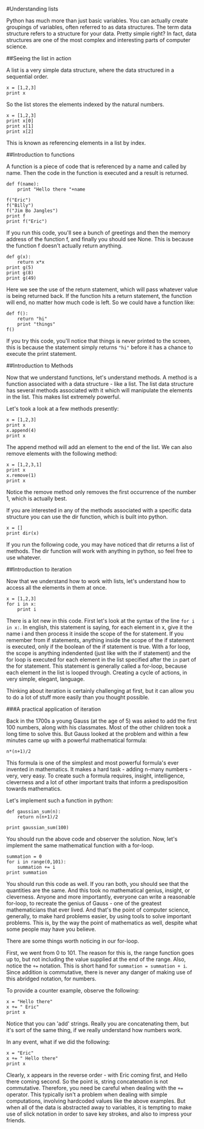 #Understanding lists

Python has much more than just basic variables.  You can actually create groupings of variables, often referred to as data structures.  The term data structure refers to a structure for your data.  Pretty simple right?  In fact, data structures are one of the most complex and interesting parts of computer science.

##Seeing the list in action

A list is a very simple data structure, where the data structured in a sequential order.  

```
x = [1,2,3]
print x
```

So the list stores the elements indexed by the natural numbers.  

```
x = [1,2,3]
print x[0]
print x[1]
print x[2]
``` 

This is known as referencing elements in a list by index.  

##Introduction to functions

A function is a piece of code that is referenced by a name and called by name.  Then the code in the function is executed and a result is returned.

```
def f(name):
	print "Hello there "+name

f("Eric")
f("Billy")
f("Jim Bo Jangles")
print f
print f("Eric") 
```

If you run this code, you'll see a bunch of greetings and then the memory address of the function f, and finally you should see None.  This is because the function f doesn't actually return anything.  

```
def g(x):
	return x*x
print g(5)
print g(8)
print g(49)
```

Here we see the use of the return statement, which will pass whatever value is being returned back.  If the function hits a return statement, the function will end, no matter how much code is left.  So we could have a function like:

```
def f():
	return "hi"
	print "things"
f()
```

If you try this code, you'll notice that things is never printed to the screen, this is because the statement simply returns `"hi"` before it has a chance to execute the print statement.

##Introduction to Methods

Now that we understand functions, let's understand methods.  A method is a function associated with a data structure - like a list.  The list data structure has several methods associated with it which will manipulate the elements in the list.  This makes list extremely powerful.

Let's took a look at a few methods presently:

```
x = [1,2,3]
print x
x.append(4)
print x
```

The append method will add an element to the end of the list.  We can also remove elements with the following method:

```
x = [1,2,3,1]
print x
x.remove(1)
print x
```

Notice the remove method only removes the first occurrence of the number 1, which is actually best.  

If you are interested in any of the methods associated with a specific data structure you can use the dir function, which is built into python. 

```
x = []
print dir(x)
```

If you run the following code, you may have noticed that dir returns a list of methods.  The dir function will work with anything in python, so feel free to use whatever.

##Introduction to iteration

Now that we understand how to work with lists, let's understand how to access all the elements in them at once.

```
x = [1,2,3]
for i in x:
	print i
```

There is a lot new in this code.  First let's look at the syntax of the line `for i in x:`.  In english, this statement is saying, for each element in x, give it the name i and then process it inside the scope of the for statement.  If you remember from if statements, anything inside the scope of the if statement is executed, only if the boolean of the if statement is true.  With a for loop, the scope is anything indendented (just like with the if statement) and the for loop is executed for each element in the list specified after the `in` part of the for statement.  This statement is generally called a for-loop, because each element in the list is looped through.  Creating a cycle of actions, in very simple, elegant, language.  

Thinking about iteration is certainly challenging at first, but it can allow you to do a lot of stuff more easily than you thought possible.  

###A practical application of iteration

Back in the 1700s a young Gauss (at the age of 5) was asked to add the first 100 numbers, along with his classmates.  Most of the other children took a long time to solve this.  But Gauss looked at the problem and within a few minutes came up with a powerful mathematical formula:

`n*(n+1)/2`

This formula is one of the simplest and most powerful formula's ever invented in mathematics.  It makes a hard task - adding n-many numbers - very, very easy.  To create such a formula requires, insight, intelligence, cleverness and a lot of other important traits that inform a predisposition towards mathematics.  

Let's implement such a function in python:

```
def gaussian_sum(n):
	return n(n+1)/2
	
print gaussian_sum(100)
```

You should run the above code and observer the solution.  Now, let's implement the same mathematical function with a for-loop.

```
summation = 0
for i in range(0,101):
	summation += i
print summation
```

You should run this code as well.  If you ran both, you should see that the quantities are the same.  And this took no mathematical genius, insight, or cleverness.  Anyone and more importantly, everyone can write a reasonable for-loop, to recreate the genius of Gauss - one of the greatest mathematicians that ever lived.  And that's the point of computer science, generally, to make hard problems easier, by using tools to solve important problems.  This is, by the way the point of mathematics as well, despite what some people may have you believe.  

There are some things worth noticing in our for-loop.  

First, we went from 0 to 101.  The reason for this is, the range function goes up to, but not including the value supplied at the end of the range.  Also, notice the `+=` notation.  This is short hand for `summation = summation + i`.  Since addition is commutative, there is never any danger of making use of this abridged notation, for numbers. 

To provide a counter example, observe the following:

```
x = "Hello there"
x += " Eric"
print x
```

Notice that you can 'add' strings.  Really you are concatenating them, but it's sort of the same thing, if we really understand how numbers work.  

In any event, what if we did the following:

```
x = "Eric"
x += " Hello there"
print x
```

Clearly, x appears in the reverse order - with Eric coming first, and Hello there coming second.  So the point is, string concatenation is not commutative.  Therefore, you need be careful when dealing with the `+=` operator.  This typically isn't a problem when dealing with simple computations, involving hardcoded values like the above examples.  But when all of the data is abstracted away to variables, it is tempting to make use of slick notation in order to save key strokes, and also to impress your friends.
